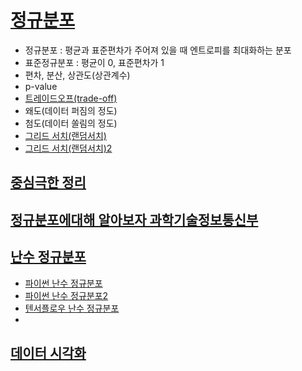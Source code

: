 # [정규분포](https://ko.wikipedia.org/wiki/%EC%A0%95%EA%B7%9C_%EB%B6%84%ED%8F%AC)

- 정규분포 : 평균과 표준편차가 주어져 있을 때 엔트로피를 최대화하는 분포
- 표준정규분포 : 평균이 0, 표준편차가 1
- 편차, 분산, 상관도(상관계수)
- p-value
- [트레이드오프(trade-off)](https://dsbook.tistory.com/141)
- 왜도(데이터 퍼짐의 정도)
- 첨도(데이터 쏠림의 정도)
- [그리드 서치(랜덤서치)](https://ssoondata.tistory.com/30)
- [그리드 서치(랜덤서치)2](https://optilog.tistory.com/7)



## [중심극한 정리](https://drhongdatanote.tistory.com/57)



## [정규분포에대해 알아보자 과학기술정보통신부]()



## [난수 정규분포](https://ko.khanacademy.org/computing/computer-programming/programming-natural-simulations/programming-randomness/a/normal-distribution-of-random-numbers)

- [파이썬 난수 정규분포](https://rfriend.tistory.com/284)
- [파이썬 난수 정규분포2](https://codetorial.net/numpy/random.html)
- [텐서플로우 난수 정규분포](https://dschloe.github.io/python/tensorflow2.0/ch3_3_1_random_signoid/)
- 

## [데이터 시각화](https://rk1993.tistory.com/entry/Pythonseaborn-%EB%8D%B0%EC%9D%B4%ED%84%B0-%EC%8B%9C%EA%B0%81%ED%99%94-regplot-lmplot-catplot-swarmplot)

